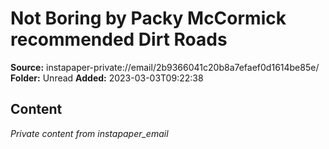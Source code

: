 # Not Boring by Packy McCormick recommended Dirt Roads

**Source:** instapaper-private://email/2b9366041c20b8a7efaef0d1614be85e/
**Folder:** Unread
**Added:** 2023-03-03T09:22:38




## Content
*Private content from instapaper_email*
